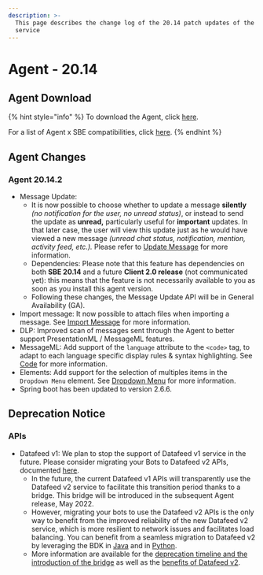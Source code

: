 ```yaml
---
description: >-
  This page describes the change log of the 20.14 patch updates of the Agent
  service
---
```


# Agent - 20.14

## Agent Download

{% hint style="info" %}
To download the Agent, click [here](https://storage.googleapis.com/sym-platform/developers/rest-api/agent-20.14.2.zip).

For a list of Agent x SBE compatibilities, click [here](../../agent-guide/sbe-x-agent-compatibility-matrix.md).
{% endhint %}

## Agent Changes

### Agent 20.14.2

* Message Update:
  * It is now possible to choose whether to update a message **silently** _(no notification for the user, no unread status)_, or instead to send the update as **unread,** particularly useful for **important** updates. In that later case, the user will view this update just as he would have viewed a new message _(unread chat status, notification, mention, activity feed, etc.)._ Please refer to [Update Message](https://developers.symphony.com/restapi/v20.14/reference/update-message-v4) for more information.
  * Dependencies: Please note that this feature has dependencies on both **SBE 20.14** and a future **Client 2.0 release** (not communicated yet): this means that the feature is not necessarily available to you as soon as you install this agent version.
  * Following these changes, the Message Update API will be in General Availability (GA).
* Import message: It now possible to attach files when importing a message. See [Import Message](https://developers.symphony.com/restapi/v20.14/reference/import-message-v4) for more information.
* DLP: Improved scan of messages sent through the Agent to better support PresentationML / MessageML features.
* MessageML: Add support of the `language` attribute to the `<code>` tag, to adapt to each language specific display rules & syntax highlighting. See [Code](https://docs.developers.symphony.com/building-bots-on-symphony/messages/overview-of-messageml/messageml-basic-format-tags/text-level-formatting-and-semantics#tags) for more information.
* Elements: Add support for the selection of multiples items in the `Dropdown Menu` element. See [Dropdown Menu](https://docs.developers.symphony.com/building-bots-on-symphony/messages/overview-of-messageml/symphony-elements-1/dropdown-menu#attributes) for more information.
* Spring boot has been updated to version 2.6.6.





## **Deprecation Notice**

### **APIs**

* Datafeed v1: We plan to stop the support of Datafeed v1 service in the future. Please consider migrating your Bots to Datafeed v2 APIs, documented [here](https://developers.symphony.com/restapi/v20.14/reference/create-datafeed-v5).&#x20;
  * In the future, the current Datafeed v1 APIs will transparently use the Datafeed v2 service to facilitate this transition period thanks to a bridge. This bridge will be introduced in the subsequent Agent release, May 2022.
  * However, migrating your bots to use the Datafeed v2 APIs is the only way to benefit from the improved reliability of the new Datafeed v2 service, which is more resilient to network issues and facilitates load balancing. You can benefit from a seamless migration to Datafeed v2 by leveraging the BDK in [Java](https://symphony-bdk-java.finos.org) and in [Python](https://symphony-bdk-python.finos.org).
  * More information are available for the [deprecation timeline and the introduction of the bridge](https://docs.developers.symphony.com/building-bots-on-symphony/datafeed) as well as the [benefits of Datafeed v2](https://developers.symphony.com/restapi/v20.14/reference/datafeed).&#x20;

